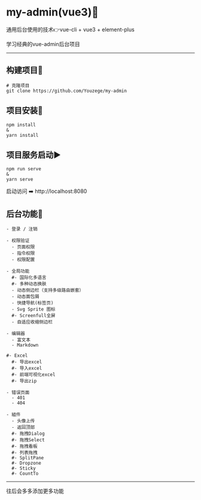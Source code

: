 # my-admin(vue3)🐣



通用后台使用的技术👉vue-cli + vue3 + element-plus

学习经典的vue-admin后台项目



------



## 构建项目📡

```
# 克隆项目
git clone https://github.com/Youzege/my-admin
```



## 项目安装🔄
```
npm install
&
yarn install
```



## 项目服务启动▶️

```
npm run serve
&
yarn serve
```



启动访问 ➡️ http://localhost:8080



## 后台功能📖

```
- 登录 / 注销

- 权限验证
  - 页面权限
  - 指令权限
  - 权限配置

- 全局功能
  #- 国际化多语言
  #- 多种动态换肤
  - 动态侧边栏（支持多级路由嵌套）
  - 动态面包屑
  - 快捷导航(标签页)
  - Svg Sprite 图标
  #- Screenfull全屏
  - 自适应收缩侧边栏

- 编辑器
  - 富文本
  - Markdown

#- Excel
  #- 导出excel
  #- 导入excel
  #- 前端可视化excel
  #- 导出zip

- 错误页面
  - 401
  - 404

- 組件
  - 头像上传
  - 返回顶部
  #- 拖拽Dialog
  #- 拖拽Select
  #- 拖拽看板
  #- 列表拖拽
  #- SplitPane
  #- Dropzone
  #- Sticky
  #- CountTo

```



------

往后会多多添加更多功能
